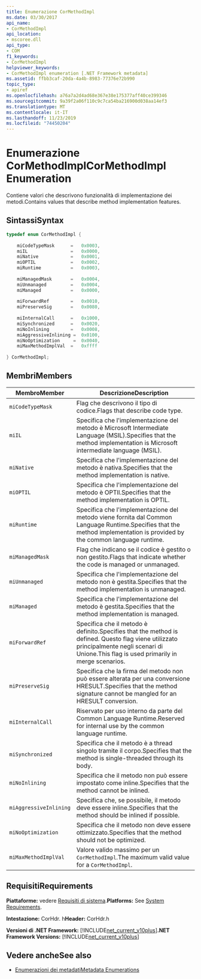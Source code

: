 ```yaml
---
title: Enumerazione CorMethodImpl
ms.date: 03/30/2017
api_name:
- CorMethodImpl
api_location:
- mscoree.dll
api_type:
- COM
f1_keywords:
- CorMethodImpl
helpviewer_keywords:
- CorMethodImpl enumeration [.NET Framework metadata]
ms.assetid: ffbb3caf-20da-4a4b-8983-77376e72b990
topic_type:
- apiref
ms.openlocfilehash: a76a7a2d4ad68e367e38e175377aff40ce399346
ms.sourcegitcommit: 9a39f2a06f110c9c7ca54ba216900d038aa14ef3
ms.translationtype: MT
ms.contentlocale: it-IT
ms.lasthandoff: 11/23/2019
ms.locfileid: "74450204"
---
```

# <a name="cormethodimpl-enumeration"></a><span data-ttu-id="20208-102">Enumerazione CorMethodImpl</span><span class="sxs-lookup"><span data-stu-id="20208-102">CorMethodImpl Enumeration</span></span>
<span data-ttu-id="20208-103">Contiene valori che descrivono funzionalità di implementazione dei metodi.</span><span class="sxs-lookup"><span data-stu-id="20208-103">Contains values that describe method implementation features.</span></span>  
  
## <a name="syntax"></a><span data-ttu-id="20208-104">Sintassi</span><span class="sxs-lookup"><span data-stu-id="20208-104">Syntax</span></span>  
  
```cpp  
typedef enum CorMethodImpl {  
  
    miCodeTypeMask      =   0x0003,  
    miIL                =   0x0000,  
    miNative            =   0x0001,  
    miOPTIL             =   0x0002,  
    miRuntime           =   0x0003,  
  
    miManagedMask       =   0x0004,  
    miUnmanaged         =   0x0004,  
    miManaged           =   0x0000,  
  
    miForwardRef        =   0x0010,  
    miPreserveSig       =   0x0080,  
  
    miInternalCall      =   0x1000,  
    miSynchronized      =   0x0020,  
    miNoInlining        =   0x0008,  
    miAggressiveInlining =  0x0100,  
    miNoOptimization     =  0x0040,  
    miMaxMethodImplVal  =   0xffff  
  
} CorMethodImpl;  
```  
  
## <a name="members"></a><span data-ttu-id="20208-105">Membri</span><span class="sxs-lookup"><span data-stu-id="20208-105">Members</span></span>  
  
|<span data-ttu-id="20208-106">Membro</span><span class="sxs-lookup"><span data-stu-id="20208-106">Member</span></span>|<span data-ttu-id="20208-107">Descrizione</span><span class="sxs-lookup"><span data-stu-id="20208-107">Description</span></span>|  
|------------|-----------------|  
|`miCodeTypeMask`|<span data-ttu-id="20208-108">Flag che descrivono il tipo di codice.</span><span class="sxs-lookup"><span data-stu-id="20208-108">Flags that describe code type.</span></span>|  
|`miIL`|<span data-ttu-id="20208-109">Specifica che l'implementazione del metodo è Microsoft Intermediate Language (MSIL).</span><span class="sxs-lookup"><span data-stu-id="20208-109">Specifies that the method implementation is Microsoft intermediate language (MSIL).</span></span>|  
|`miNative`|<span data-ttu-id="20208-110">Specifica che l'implementazione del metodo è nativa.</span><span class="sxs-lookup"><span data-stu-id="20208-110">Specifies that the method implementation is native.</span></span>|  
|`miOPTIL`|<span data-ttu-id="20208-111">Specifica che l'implementazione del metodo è OPTIl.</span><span class="sxs-lookup"><span data-stu-id="20208-111">Specifies that the method implementation is OPTIL.</span></span>|  
|`miRuntime`|<span data-ttu-id="20208-112">Specifica che l'implementazione del metodo viene fornita dal Common Language Runtime.</span><span class="sxs-lookup"><span data-stu-id="20208-112">Specifies that the method implementation is provided by the common language runtime.</span></span>|  
|`miManagedMask`|<span data-ttu-id="20208-113">Flag che indicano se il codice è gestito o non gestito.</span><span class="sxs-lookup"><span data-stu-id="20208-113">Flags that indicate whether the code is managed or unmanaged.</span></span>|  
|`miUnmanaged`|<span data-ttu-id="20208-114">Specifica che l'implementazione del metodo non è gestita.</span><span class="sxs-lookup"><span data-stu-id="20208-114">Specifies that the method implementation is unmanaged.</span></span>|  
|`miManaged`|<span data-ttu-id="20208-115">Specifica che l'implementazione del metodo è gestita.</span><span class="sxs-lookup"><span data-stu-id="20208-115">Specifies that the method implementation is managed.</span></span>|  
|`miForwardRef`|<span data-ttu-id="20208-116">Specifica che il metodo è definito.</span><span class="sxs-lookup"><span data-stu-id="20208-116">Specifies that the method is defined.</span></span> <span data-ttu-id="20208-117">Questo flag viene utilizzato principalmente negli scenari di Unione.</span><span class="sxs-lookup"><span data-stu-id="20208-117">This flag is used primarily in merge scenarios.</span></span>|  
|`miPreserveSig`|<span data-ttu-id="20208-118">Specifica che la firma del metodo non può essere alterata per una conversione HRESULT.</span><span class="sxs-lookup"><span data-stu-id="20208-118">Specifies that the method signature cannot be mangled for an HRESULT conversion.</span></span>|  
|`miInternalCall`|<span data-ttu-id="20208-119">Riservato per uso interno da parte del Common Language Runtime.</span><span class="sxs-lookup"><span data-stu-id="20208-119">Reserved for internal use by the common language runtime.</span></span>|  
|`miSynchronized`|<span data-ttu-id="20208-120">Specifica che il metodo è a thread singolo tramite il corpo.</span><span class="sxs-lookup"><span data-stu-id="20208-120">Specifies that the method is single-threaded through its body.</span></span>|  
|`miNoInlining`|<span data-ttu-id="20208-121">Specifica che il metodo non può essere impostato come inline.</span><span class="sxs-lookup"><span data-stu-id="20208-121">Specifies that the method cannot be inlined.</span></span>|  
|`miAggressiveInlining`|<span data-ttu-id="20208-122">Specifica che, se possibile, il metodo deve essere inline.</span><span class="sxs-lookup"><span data-stu-id="20208-122">Specifies that the method should be inlined if possible.</span></span>|  
|`miNoOptimization`|<span data-ttu-id="20208-123">Specifica che il metodo non deve essere ottimizzato.</span><span class="sxs-lookup"><span data-stu-id="20208-123">Specifies that the method should not be optimized.</span></span>|  
|`miMaxMethodImplVal`|<span data-ttu-id="20208-124">Valore valido massimo per un `CorMethodImpl`.</span><span class="sxs-lookup"><span data-stu-id="20208-124">The maximum valid value for a `CorMethodImpl`.</span></span>|  
  
## <a name="requirements"></a><span data-ttu-id="20208-125">Requisiti</span><span class="sxs-lookup"><span data-stu-id="20208-125">Requirements</span></span>  
 <span data-ttu-id="20208-126">**Piattaforme:** vedere [Requisiti di sistema](../../../../docs/framework/get-started/system-requirements.md).</span><span class="sxs-lookup"><span data-stu-id="20208-126">**Platforms:** See [System Requirements](../../../../docs/framework/get-started/system-requirements.md).</span></span>  
  
 <span data-ttu-id="20208-127">**Intestazione:** CorHdr. h</span><span class="sxs-lookup"><span data-stu-id="20208-127">**Header:** CorHdr.h</span></span>  
  
 <span data-ttu-id="20208-128">**Versioni di .NET Framework:** [!INCLUDE[net_current_v10plus](../../../../includes/net-current-v10plus-md.md)]</span><span class="sxs-lookup"><span data-stu-id="20208-128">**.NET Framework Versions:** [!INCLUDE[net_current_v10plus](../../../../includes/net-current-v10plus-md.md)]</span></span>  
  
## <a name="see-also"></a><span data-ttu-id="20208-129">Vedere anche</span><span class="sxs-lookup"><span data-stu-id="20208-129">See also</span></span>

- [<span data-ttu-id="20208-130">Enumerazioni dei metadati</span><span class="sxs-lookup"><span data-stu-id="20208-130">Metadata Enumerations</span></span>](../../../../docs/framework/unmanaged-api/metadata/metadata-enumerations.md)
